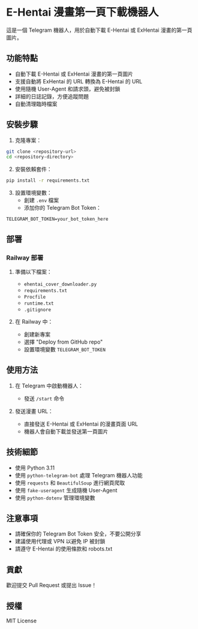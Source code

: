 # E-Hentai 漫畫第一頁下載機器人

這是一個 Telegram 機器人，用於自動下載 E-Hentai 或 ExHentai 漫畫的第一頁圖片。

## 功能特點

- 自動下載 E-Hentai 或 ExHentai 漫畫的第一頁圖片
- 支援自動將 ExHentai 的 URL 轉換為 E-Hentai 的 URL
- 使用隨機 User-Agent 和請求頭，避免被封鎖
- 詳細的日誌記錄，方便追蹤問題
- 自動清理臨時檔案

## 安裝步驟

1. 克隆專案：
```bash
git clone <repository-url>
cd <repository-directory>
```

2. 安裝依賴套件：
```bash
pip install -r requirements.txt
```

3. 設置環境變數：
   - 創建 `.env` 檔案
   - 添加你的 Telegram Bot Token：
```
TELEGRAM_BOT_TOKEN=your_bot_token_here
```

## 部署

### Railway 部署

1. 準備以下檔案：
   - `ehentai_cover_downloader.py`
   - `requirements.txt`
   - `Procfile`
   - `runtime.txt`
   - `.gitignore`

2. 在 Railway 中：
   - 創建新專案
   - 選擇 "Deploy from GitHub repo"
   - 設置環境變數 `TELEGRAM_BOT_TOKEN`

## 使用方法

1. 在 Telegram 中啟動機器人：
   - 發送 `/start` 命令

2. 發送漫畫 URL：
   - 直接發送 E-Hentai 或 ExHentai 的漫畫頁面 URL
   - 機器人會自動下載並發送第一頁圖片

## 技術細節

- 使用 Python 3.11
- 使用 `python-telegram-bot` 處理 Telegram 機器人功能
- 使用 `requests` 和 `BeautifulSoup` 進行網頁爬取
- 使用 `fake-useragent` 生成隨機 User-Agent
- 使用 `python-dotenv` 管理環境變數

## 注意事項

- 請確保你的 Telegram Bot Token 安全，不要公開分享
- 建議使用代理或 VPN 以避免 IP 被封鎖
- 請遵守 E-Hentai 的使用條款和 robots.txt

## 貢獻

歡迎提交 Pull Request 或提出 Issue！

## 授權

MIT License 